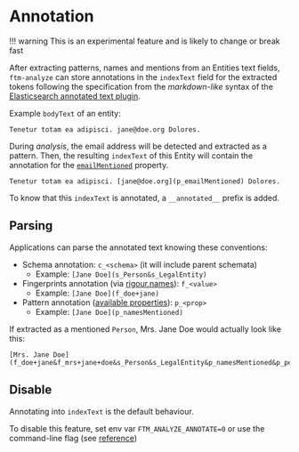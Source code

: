 # Annotation

!!! warning
    This is an experimental feature and is likely to change or break fast

After extracting patterns, names and mentions from an Entities text fields, `ftm-analyze` can store annotations in the `indexText` field for the extracted tokens following the specification from the _markdown-like_ syntax of the [Elasticsearch annotated text plugin](https://www.elastic.co/docs/reference/elasticsearch/plugins/mapper-annotated-text-usage).

Example `bodyText` of an entity:

```
Tenetur totam ea adipisci. jane@doe.org Dolores.
```

During _analysis_, the email address will be detected and extracted as a pattern. Then, the resulting `indexText` of this Entity will contain the annotation for the [`emailMentioned`](https://followthemoney.tech/explorer/schemata/Analyzable/#emailMentioned) property.

```
Tenetur totam ea adipisci. [jane@doe.org](p_emailMentioned) Dolores.
```

To know that this `indexText` is annotated, a `__annotated__` prefix is added.

## Parsing

Applications can parse the annotated text knowing these conventions:

- Schema annotation: `c_<schema>` (it will include parent schemata)
    - Example: `[Jane Doe](s_Person&s_LegalEntity)`
- Fingerprints annotation (via [rigour.names](http://rigour.followthemoney.tech/names/)): `f_<value>`
    - Example: `[Jane Doe](f_doe+jane)`
- Pattern annotation ([available properties](https://followthemoney.tech/explorer/schemata/Analyzable/)): `p_<prop>`
    - Example: `[Jane Doe](p_namesMentioned)`

If extracted as a mentioned `Person`, Mrs. Jane Doe would actually look like this:

```
[Mrs. Jane Doe](f_doe+jane&f_mrs+jane+doe&s_Person&s_LegalEntity&p_namesMentioned&p_peopleMentioned)
```

## Disable

Annotating into `indexText` is the default behaviour.

To disable this feature, set env var `FTM_ANALYZE_ANNOTATE=0` or use the command-line flag (see [reference](./reference/cli.md))
